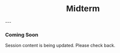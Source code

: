 <h1  style="font-family:  Verdana,  Geneva,  sans-serif;  text-align:center">Midterm  </h1> 
--- 
 
###  Coming  Soon 
 
Session  content  is  being  updated.  Please  check  back.
